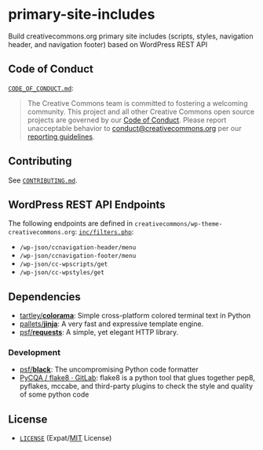 # primary-site-includes

Build creativecommons.org primary site includes (scripts, styles, navigation
header, and navigation footer) based on WordPress REST API


## Code of Conduct

[`CODE_OF_CONDUCT.md`](CODE_OF_CONDUCT.md):
> The Creative Commons team is committed to fostering a welcoming community.
> This project and all other Creative Commons open source projects are governed
> by our [Code of Conduct][code_of_conduct]. Please report unacceptable
> behavior to [conduct@creativecommons.org](mailto:conduct@creativecommons.org)
> per our [reporting guidelines][reporting_guide].

[code_of_conduct]:https://creativecommons.github.io/community/code-of-conduct/
[reporting_guide]:https://creativecommons.github.io/community/code-of-conduct/enforcement/


## Contributing

See [`CONTRIBUTING.md`](CONTRIBUTING.md).


## WordPress REST API Endpoints

The following endpoints are defined in `creativecommons/wp-theme-creativecommons.org`: [`inc/filters.php`][filtersphp]:
- `/wp-json/ccnavigation-header/menu`
- `/wp-json/ccnavigation-footer/menu`
- `/wp-json/cc-wpscripts/get`
- `/wp-json/cc-wpstyles/get`

[filtersphp]: https://github.com/creativecommons/wp-theme-creativecommons.org/blob/master/inc/filters.php


## Dependencies

- [tartley/**colorama**](https://github.com/tartley/colorama): Simple
  cross-platform colored terminal text in Python
- [pallets/**jinja**](https://github.com/pallets/jinja/): A very fast and
  expressive template engine.
- [psf/**requests**](https://github.com/psf/requests): A simple, yet elegant
  HTTP library.


### Development

- [psf/**black**](https://github.com/psf/black): The uncompromising Python code
  formatter
- [PyCQA / flake8 · GitLab](https://gitlab.com/pycqa/flake8): flake8 is a
  python tool that glues together pep8, pyflakes, mccabe, and third-party
  plugins to check the style and quality of some python code


## License

- [`LICENSE`](LICENSE) (Expat/[MIT][mit] License)

[mit]: http://www.opensource.org/licenses/MIT "The MIT License | Open Source Initiative"
